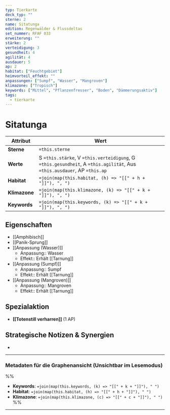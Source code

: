 ```yaml
---
typ: Tierkarte
deck_typ: ""
sterne: 2
name: Sitatunga
edition: Regenwälder & Flussdeltas
set_nummer: RFAF 033
erweiterung: ""
stärke: 2
verteidigung: 3
gesundheit: 4
agilität: 4
ausdauer: 5
ap: 2
habitat: ["Feuchtgebiet"]
heimvorteil_effekt: ""
anpassungen: ["Sumpf", "Wasser", "Mangroven"]
klimazone: ["Tropisch"]
keywords: ["Mittel", "Pflanzenfresser", "Boden", "Dämmerungsaktiv"]
tags:
  - tierkarte
---
```


# Sitatunga

| Attribut | Wert |
|---|---|
| **Sterne** | `=this.sterne` |
| **Werte** | S `=this.stärke`, V `=this.verteidigung`, G `=this.gesundheit`, A `=this.agilität`, Aus `=this.ausdauer`, AP `=this.ap` |
| **Habitat** | `=join(map(this.habitat, (h) => "[[" + h + "]]"), ", ")` |
| **Klimazone**| `=join(map(this.klimazone, (k) => "[[" + k + "]]"), ", ")` |
| **Keywords** | `=join(map(this.keywords, (k) => "[[" + k + "]]"), ", ")` |

## Eigenschaften

- [[Amphibisch]]
- [[Panik-Sprung]]
- [[Anpassung (Wasser)]]
	- Anpassung:: Wasser
	- Effekt:: Erhält [[Tarnung]]
- [[Anpassung (Sumpf)]]
	- Anpassung:: Sumpf
	- Effekt:: Erhält [[Tarnung]]
- [[Anpassung (Mangroven)]]
	- Anpassung:: Mangroven
	- Effekt:: Erhält [[Tarnung]]
## Spezialaktion

- **[[Totenstill verharren]]** (1 AP)

## Strategische Notizen & Synergien

-

---
### Metadaten für die Graphenansicht (Unsichtbar im Lesemodus)
%%
- **Keywords**: `=join(map(this.keywords, (k) => "[[" + k + "]]"), " ")`
- **Habitat**: `=join(map(this.habitat, (h) => "[[" + h + "]]"), " ")`
- **Klimazone**: `=join(map(this.klimazone, (c) => "[[" + c + "]]"), " ")`
%%
---